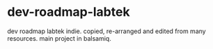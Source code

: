 # dev-roadmap-labtek
dev roadmap labtek indie. copied, re-arranged and edited from many resources. main project in balsamiq. 
